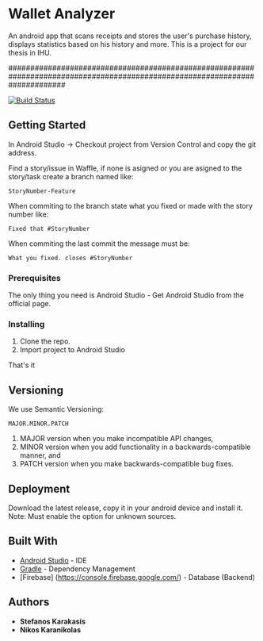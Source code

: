 # Wallet Analyzer

An android app that scans receipts and stores the user's purchase history, displays statistics based on his history and more.
This is a project for our thesis in IHU.


#############################################################################################################################

[![Build Status](https://travis-ci.org/github/druit/Wallet-Analyzer.svg?branch=master)](https://travis-ci.org/github/druit/Wallet-Analyzer)

## Getting Started

In Android Studio -> Checkout project from Version Control and copy the git address.

Find a story/issue in Waffle,
if none is asigned or you are asigned to the story/task create a branch named like:
```
StoryNumber-Feature
```
When commiting to the branch state what you fixed or made with the story number like:
```
Fixed that #StoryNumber
```
When commiting the last commit the message must be:
```
What you fixed. closes #StoryNumber
```

### Prerequisites

The only thing you need is Android Studio - Get Android Studio from the official page.

### Installing

1. Clone the repo.
2. Import project to Android Studio

That's it

## Versioning
We use Semantic Versioning:
```
MAJOR.MINOR.PATCH
```

1. MAJOR version when you make incompatible API changes,
2. MINOR version when you add functionality in a backwards-compatible manner, and
3. PATCH version when you make backwards-compatible bug fixes.


## Deployment

Download the latest release, copy it in your android device and install it.
Note: Must enable the option for unknown sources.

## Built With

* [Android Studio](https://developer.android.com/studio/index.html) - IDE
* [Gradle](https://gradle.org/) - Dependency Management
* [Firebase] (https://console.firebase.google.com/) - Database (Backend)


## Authors

* **Stefanos Karakasis**
* **Nikos Karanikolas**